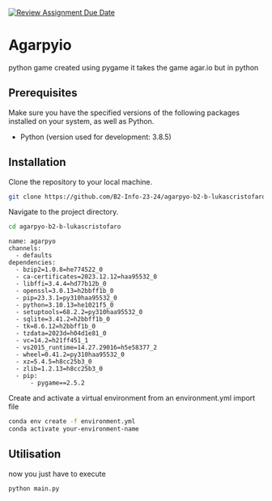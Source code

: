 [![Review Assignment Due Date](https://classroom.github.com/assets/deadline-readme-button-24ddc0f5d75046c5622901739e7c5dd533143b0c8e959d652212380cedb1ea36.svg)](https://classroom.github.com/a/jUSnJpKv)

# Agarpyio

python game created using pygame
it takes the game agar.io but in python

## Prerequisites

Make sure you have the specified versions of the following packages installed on your system, as well as Python.

- Python (version used for development: 3.8.5)

## Installation

Clone the repository to your local machine.

```bash
git clone https://github.com/B2-Info-23-24/agarpyo-b2-b-lukascristofaro.git
```

Navigate to the project directory.

```bash
cd agarpyo-b2-b-lukascristofaro
```

```
name: agarpyo
channels:
  - defaults
dependencies:
  - bzip2=1.0.8=he774522_0
  - ca-certificates=2023.12.12=haa95532_0
  - libffi=3.4.4=hd77b12b_0
  - openssl=3.0.13=h2bbff1b_0
  - pip=23.3.1=py310haa95532_0
  - python=3.10.13=he1021f5_0
  - setuptools=68.2.2=py310haa95532_0
  - sqlite=3.41.2=h2bbff1b_0
  - tk=8.6.12=h2bbff1b_0
  - tzdata=2023d=h04d1e81_0
  - vc=14.2=h21ff451_1
  - vs2015_runtime=14.27.29016=h5e58377_2
  - wheel=0.41.2=py310haa95532_0
  - xz=5.4.5=h8cc25b3_0
  - zlib=1.2.13=h8cc25b3_0
  - pip:
      - pygame==2.5.2
```


Create and activate a virtual environment from an environment.yml import file

```bash
conda env create -f environment.yml
conda activate your-environment-name
```

## Utilisation

now you just have to execute

```bash
python main.py
```